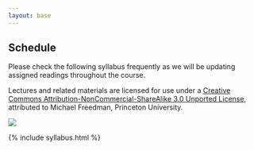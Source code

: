 ```yaml
---
layout: base
---
```


## Schedule

Please check the following syllabus frequently as we will be updating assigned readings throughout the course.

Lectures and related materials are licensed for use under a
[Creative Commons Attribution-NonCommercial-ShareAlike 3.0 Unported License](http://creativecommons.org/licenses/by-nc-sa/3.0/),
attributed to Michael Freedman, Princeton University.

[![](http://i.creativecommons.org/l/by-nc-sa/3.0/88x31.png)](http://creativecommons.org/licenses/by-nc-sa/3.0/)

{% include syllabus.html %}
